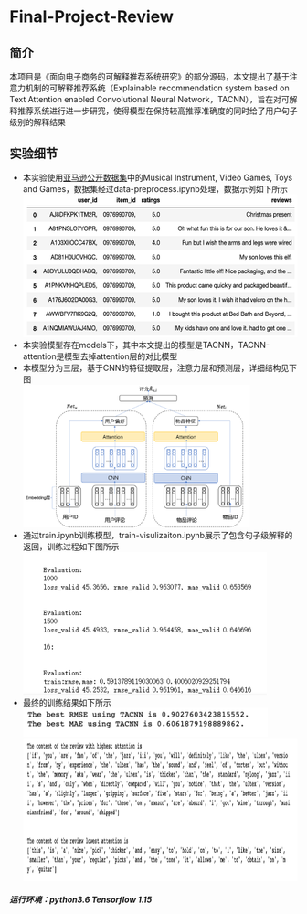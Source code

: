 # Final-Project-Review
## 简介
本项目是《面向电子商务的可解释推荐系统研究》的部分源码，本文提出了基于注意力机制的可解释推荐系统（Explainable recommendation system based on Text Attention enabled Convolutional Neural Network，TACNN），旨在对可解释推荐系统进行进一步研究，使得模型在保持较高推荐准确度的同时给了用户句子级别的解释结果
## 实验细节
* 本实验使用[亚马逊公开数据集](https://nijianmo.github.io/amazon/index.html)中的Musical Instrument, Video Games, Toys and Games，数据集经过data-preprocess.ipynb处理，数据示例如下所示<br>
<img src="https://github.com/sleepindogg/Final-Project-Review/blob/master/imgs/data-img.png" height="250" alt="data" /><br/>
* 本实验模型存在models下，其中本文提出的模型是TACNN，TACNN-attention是模型去掉attention层的对比模型<br>
* 本模型分为三层，基于CNN的特征提取层，注意力层和预测层，详细结构见下图<br>
<img src="https://github.com/sleepindogg/Final-Project-Review/blob/master/imgs/model.png" height="250" alt="data" /><br/>
* 通过train.ipynb训练模型，train-visulizaiton.ipynb展示了包含句子级解释的返回，训练过程如下图所示
<img src="https://github.com/sleepindogg/Final-Project-Review/blob/master/imgs/train-img.png" height="250" alt="data" /><br/>
* 最终的训练结果如下所示<br>
<img src="https://github.com/sleepindogg/Final-Project-Review/blob/master/imgs/result1.png" height="50" alt="data" /><br/>
<img src="https://github.com/sleepindogg/Final-Project-Review/blob/master/imgs/result2.png" height="250" alt="data" /><br/>



##### 运行环境：python3.6 Tensorflow 1.15
